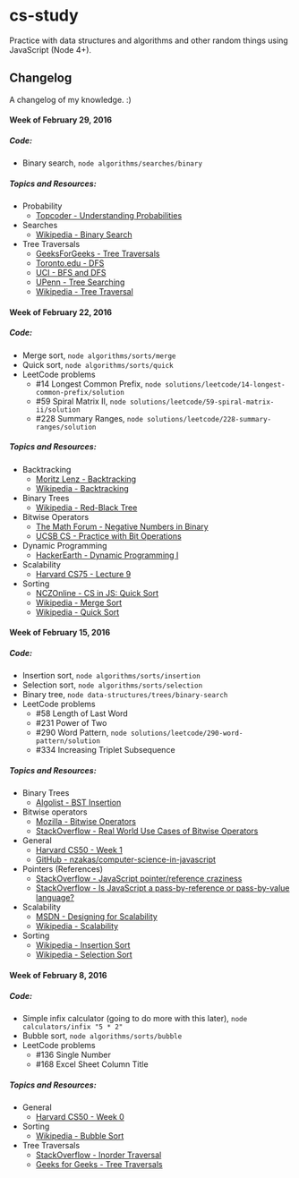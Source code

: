 cs-study
========
Practice with data structures and algorithms and other random things using
JavaScript (Node 4+).

## Changelog
A changelog of my knowledge. :)

#### Week of February 29, 2016

##### Code:
  - Binary search, `node algorithms/searches/binary`

##### Topics and Resources:

  - Probability
    - [Topcoder - Understanding Probabilities](https://www.topcoder.com/community/data-science/data-science-tutorials/understanding-probabilities/)
  - Searches
    - [Wikipedia - Binary Search](https://en.wikipedia.org/wiki/Binary_search_algorithm)
  - Tree Traversals
    - [GeeksForGeeks - Tree Traversals](http://www.geeksforgeeks.org/618/)
    - [Toronto.edu - DFS](http://www.cs.toronto.edu/~heap/270F02/node36.html)
    - [UCI - BFS and DFS](https://www.ics.uci.edu/~eppstein/161/960215.html)
    - [UPenn - Tree Searching](https://www.cis.upenn.edu/~matuszek/cit594-2012/Lectures/31-tree-searching.ppt)
    - [Wikipedia - Tree Traversal](https://en.wikipedia.org/wiki/Tree_traversal#Depth-first_search)

#### Week of February 22, 2016

##### Code:

- Merge sort, `node algorithms/sorts/merge`
- Quick sort, `node algorithms/sorts/quick`
- LeetCode problems
  - #14 Longest Common Prefix, `node solutions/leetcode/14-longest-common-prefix/solution`
  - #59 Spiral Matrix II, `node solutions/leetcode/59-spiral-matrix-ii/solution`
  - #228 Summary Ranges, `node solutions/leetcode/228-summary-ranges/solution`

##### Topics and Resources:

  - Backtracking
    - [Moritz Lenz - Backtracking](http://moritz.faui2k3.org/en/backtracking)
    - [Wikipedia - Backtracking](https://en.wikipedia.org/wiki/Backtracking)
  - Binary Trees
    - [Wikipedia - Red-Black Tree](https://en.wikipedia.org/wiki/Red%E2%80%93black_tree)
  - Bitwise Operators
    - [The Math Forum - Negative Numbers in Binary](http://mathforum.org/library/drmath/view/55924.html)
    - [UCSB CS - Practice with Bit Operations](https://www.cs.ucsb.edu/~pconrad/cs16/topics/bitOps/)
  - Dynamic Programming
    - [HackerEarth - Dynamic Programming I](https://www.hackerearth.com/notes/dynamic-programming-i-1/)
  - Scalability
    - [Harvard CS75 - Lecture 9](https://www.youtube.com/watch?v=-W9F__D3oY4&list=PLmhRNZyYVpDmLpaVQm3mK5PY5KB_4hLjE&index=10)
  - Sorting
    - [NCZOnline - CS in JS: Quick Sort](https://www.nczonline.net/blog/2012/11/27/computer-science-in-javascript-quicksort/)
    - [Wikipedia - Merge Sort](https://en.wikipedia.org/wiki/Merge_sort)
    - [Wikipedia - Quick Sort](https://en.wikipedia.org/wiki/Quicksort)

#### Week of February 15, 2016

##### Code:

- Insertion sort, `node algorithms/sorts/insertion`
- Selection sort, `node algorithms/sorts/selection`
- Binary tree, `node data-structures/trees/binary-search`
- LeetCode problems
  - #58 Length of Last Word
  - #231 Power of Two
  - #290 Word Pattern, `node solutions/leetcode/290-word-pattern/solution`
  - #334 Increasing Triplet Subsequence

##### Topics and Resources:

- Binary Trees
  - [Algolist - BST Insertion](http://www.algolist.net/Data_structures/Binary_search_tree/Insertion)
- Bitwise operators
  - [Mozilla - Bitwise Operators](https://developer.mozilla.org/en-US/docs/Web/JavaScript/Reference/Operators/Bitwise_Operators)
  - [StackOverflow - Real World Use Cases of Bitwise Operators](http://stackoverflow.com/questions/2096916/real-world-use-cases-of-bitwise-operators)
- General
  - [Harvard CS50 - Week 1](https://cs50.harvard.edu/lectures/1)
  - [GitHub - nzakas/computer-science-in-javascript](https://github.com/nzakas/computer-science-in-javascript/)
- Pointers (References)
  - [StackOverflow - JavaScript pointer/reference craziness](http://stackoverflow.com/questions/8318357/javascript-pointer-reference-craziness-can-someone-explain-this)
  - [StackOverflow - Is JavaScript a pass-by-reference or pass-by-value language?](http://stackoverflow.com/questions/518000/is-javascript-a-pass-by-reference-or-pass-by-value-language)
- Scalability
  - [MSDN - Designing for Scalability](https://msdn.microsoft.com/en-us/library/aa291873%28v=vs.71%29.aspx)
  - [Wikipedia - Scalability](https://en.wikipedia.org/wiki/Scalability)
- Sorting
  - [Wikipedia - Insertion Sort](https://en.wikipedia.org/wiki/Insertion_sort)
  - [Wikipedia - Selection Sort](https://en.wikipedia.org/wiki/Selection_sort)

#### Week of February 8, 2016

##### Code:

- Simple infix calculator (going to do more with this later), `node calculators/infix "5 * 2"`
- Bubble sort, `node algorithms/sorts/bubble`
- LeetCode problems
  - #136 Single Number
  - #168 Excel Sheet Column Title

##### Topics and Resources:

- General
  - [Harvard CS50 - Week 0](https://cs50.harvard.edu/lectures/0)
- Sorting
  - [Wikipedia - Bubble Sort](https://en.wikipedia.org/wiki/Insertion_sort)
- Tree Traversals
  - [StackOverflow - Inorder Traversal](http://stackoverflow.com/questions/486039/in-order-tree-traversal)
  - [Geeks for Geeks - Tree Traversals](http://www.geeksforgeeks.org/618/)
